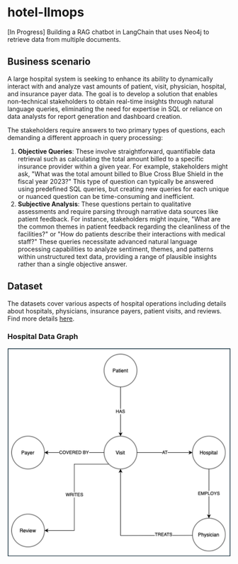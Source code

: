 # hotel-llmops
[In Progress] Building a RAG chatbot in LangChain that uses Neo4j to retrieve data from multiple documents.

## Business scenario
A large hospital system is seeking to enhance its ability to dynamically interact with and analyze vast amounts of patient, visit, physician, hospital, and insurance payer data. The goal is to develop a solution that enables non-technical stakeholders to obtain real-time insights through natural language queries, eliminating the need for expertise in SQL or reliance on data analysts for report generation and dashboard creation.

The stakeholders require answers to two primary types of questions, each demanding a different approach in query processing:

1. **Objective Queries**: These involve straightforward, quantifiable data retrieval such as calculating the total amount billed to a specific insurance provider within a given year. For example, stakeholders might ask, "What was the total amount billed to Blue Cross Blue Shield in the fiscal year 2023?" This type of question can typically be answered using predefined SQL queries, but creating new queries for each unique or nuanced question can be time-consuming and inefficient.
2. **Subjective Analysis**: These questions pertain to qualitative assessments and require parsing through narrative data sources like patient feedback. For instance, stakeholders might inquire, "What are the common themes in patient feedback regarding the cleanliness of the facilities?" or "How do patients describe their interactions with medical staff?" These queries necessitate advanced natural language processing capabilities to analyze sentiment, themes, and patterns within unstructured text data, providing a range of plausible insights rather than a single objective answer.

## Dataset

The datasets cover various aspects of hospital operations including details about hospitals, physicians, insurance payers, patient visits, and reviews. Find more details [here](data/README.md).

### Hospital Data Graph

![](images/hospital_graph_1.png)
